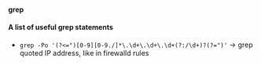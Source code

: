 #### grep

#### A list of useful grep statements
* `grep -Po '(?<=")[0-9][0-9./]*\.\d+\.\d+\.\d+(?:/\d+)?(?=")'` -> grep quoted IP address, like in firewalld rules
